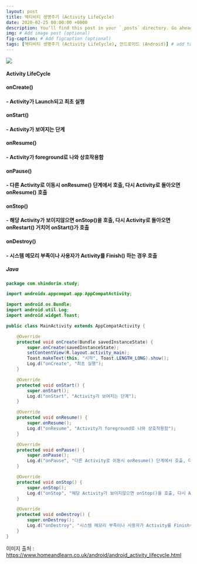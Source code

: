 ```yaml
---
layout: post
title: 액티비티 생명주기 (Activity LifeCycle)
date: 2020-02-25 00:00:00 +0000
description: You’ll find this post in your `_posts` directory. Go ahead and edit it and re-build the site to see your changes. # Add post description (optional)
img: # Add image post (optional)
fig-caption: # Add figcaption (optional)
tags: [액티비티 생명주기 (Activity LifeCycle), 안드로이드 (Android)] # add tag
---
```


<img src="https://user-images.githubusercontent.com/37543606/75252346-d80a3700-581f-11ea-9ddf-b8b37664425d.gif"/>





#### Activity LifeCycle

#### onCreate()

####  - Activity가 Launch되고 최초 실행



#### onStart()

#### - Activity가 보여지는 단계



#### onResume()

#### - Activity가 foreground로 나와 상호작용함



#### onPause()

#### - 다른 Activity로 이동시 onResume() 단계에서 호출, 다시 Activity로 돌아오면 onResume() 호출



#### onStop()

#### - 해당 Activity가 보이지않으면 onStop()을 호출, 다시 Activity로 돌아오면 onRestart() 거치어 onStart()가 호출



#### onDestroy()

#### - 시스템 메모리 부족이나 사용자가 Activity를 Finish() 하는 경우 호출



##### Java

```java
package com.shindorim.study;

import androidx.appcompat.app.AppCompatActivity;

import android.os.Bundle;
import android.util.Log;
import android.widget.Toast;

public class MainActivity extends AppCompatActivity {

    @Override
    protected void onCreate(Bundle savedInstanceState) {
        super.onCreate(savedInstanceState);
        setContentView(R.layout.activity_main);
        Toast.makeText(this, "시작", Toast.LENGTH_LONG).show();
        Log.d("onCreate", "최초 실행");
    }

    @Override
    protected void onStart() {
        super.onStart();
        Log.d("onStart", "Activity가 보여지는 단계");
    }

    @Override
    protected void onResume() {
        super.onResume();
        Log.d("onResume", "Activity가 foreground로 나와 상호작용함");
    }

    @Override
    protected void onPause() {
        super.onPause();
        Log.d("onPause", "다른 Activity로 이동시 onResume() 단계에서 호출, 다시 Activity로 돌아오면 onResume() 호출");
    }

    @Override
    protected void onStop() {
        super.onStop();
        Log.d("onStop", "해당 Activity가 보이지않으면 onStop()을 호출, 다시 Activity로 돌아오면 onRestart() 거치어 onStart()가 호출");
    }

    @Override
    protected void onDestroy() {
        super.onDestroy();
        Log.d("onDestroy", "시스템 메모리 부족이나 사용자가 Activity를 Finish() 하는 경우 호출");
    }
}
```



이미지 출처 : https://www.homeandlearn.co.uk/android/android_activity_lifecycle.html